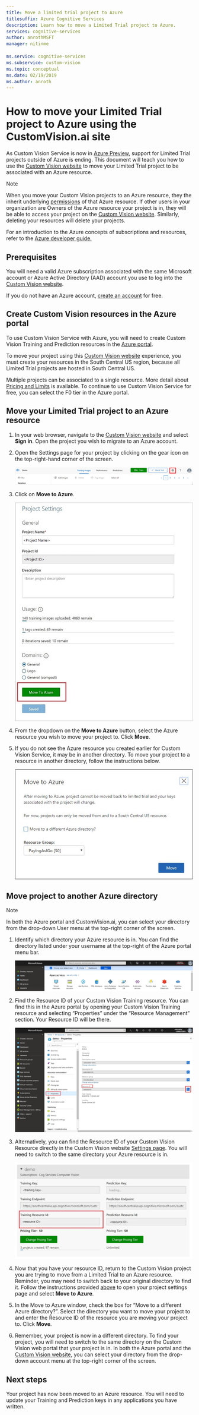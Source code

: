 ```yaml
---
title: Move a limited trial project to Azure
titlesuffix: Azure Cognitive Services
description: Learn how to move a Limited Trial project to Azure. 
services: cognitive-services
author: anrothMSFT
manager: nitinme

ms.service: cognitive-services
ms.subservice: custom-vision
ms.topic: conceptual
ms.date: 02/19/2019
ms.author: anroth
---
```




# How to move your Limited Trial project to Azure using the CustomVision.ai site


As Custom Vision Service is now in [Azure Preview](https://azure.microsoft.com/services/preview/), support for Limited Trial projects outside of Azure is ending. This document will teach you how to use the [Custom Vision website](https://customvision.ai) to move your Limited Trial project to be associated with an Azure resource. 

> [!NOTE]
> When you move your Custom Vision projects to an Azure resource, they the inherit underlying [permissions]( https://docs.microsoft.com/azure/role-based-access-control/role-assignments-portal) of that Azure resource. If other users in your organization are Owners of the Azure resource your project is in, they will be able to access your project on the [Custom Vision website](https://customvision.ai). Similarly, deleting your resources will delete your projects.  


For an introduction to the Azure concepts of subscriptions and resources, refer to the [Azure developer guide.](https://docs.microsoft.com/azure/guides/developer/azure-developer-guide#manage-your-subscriptions)


## Prerequisites

You will need a valid Azure subscription associated with the same Microsoft account or Azure Active Directory (AAD) account you use to log into the [Custom Vision website](https://customvision.ai). 

If you do not have an Azure account, [create an account](https://azure.microsoft.com/free/) for free.


## Create Custom Vision resources in the Azure portal
To use Custom Vision Service with Azure, you will need to create Custom Vision Training and Prediction resources in the [Azure portal](https://portal.azure.com/?microsoft_azure_marketplace_ItemHideKey=microsoft_azure_cognitiveservices_customvision#create/Microsoft.CognitiveServicesCustomVision). 

 To move your project using this [Custom Vision website](https://customvision.ai) experience, you must create your resources in the South Central US region, because all Limited Trial projects are hosted in South Central US. 

Multiple projects can be associated to a single resource. More detail about [Pricing and Limits](https://docs.microsoft.com/azure/cognitive-services/custom-vision-service/limits-and-quotas) is available. To continue to use Custom Vision Service for free, you can select the F0 tier in the Azure portal. 


## Move your Limited Trial project to an Azure resource

1.  In your web browser, navigate to the [Custom Vision website](https://customvision.ai) and select __Sign in__. Open the project you wish to migrate to an Azure account. 
2.  Open the Settings page for your project by clicking on the gear icon on the top-right-hand corner of the screen. 

    ![Project settings is the gear icon at the top-right of the project page.](./media/move-your-project-to-azure/settings-icon.png)


3. Click on __Move to Azure__.

    ![Move to Azure button is on the bottom left of the Project Settings page.](./media/move-your-project-to-azure/move-to-azure.jpg)


4. From the dropdown on the __Move to Azure__ button, select the Azure resource you wish to move your project to. Click __Move__. 

5. If you do not see the Azure resource you created earlier for Custom Vision Service, it may be in another directory. To move your project to a resource in another directory, follow the instructions below. 

    ![Project Migration window.](./media/move-your-project-to-azure/Project_Migration_Window.jpg)


## Move project to another Azure directory 

> [!NOTE]
> In both the Azure portal and CustomVision.ai, you can select your directory from the drop-down User menu at the top-right corner of the screen.   


1. Identify which directory your Azure resource is in. You can find the directory listed under your username at the top-right of the Azure portal menu bar. 

    ![Your directory is listed under your username at the top-right of the Azure portal menu bar. .](./media/move-your-project-to-azure/identify_directory.jpg)

2. Find the Resource ID of your Custom Vision Training resource. You can find this in the Azure portal by opening your Custom Vision Training resource and selecting “Properties” under the “Resource Management” section. Your Resource ID will be there. 

    ![Find your Resource ID in the Azure portal by opening your Custom Vision Training resource and selecting “Properties” under the “Resource Management” section.](./media/move-your-project-to-azure/resource_ID_azure_portal.jpg)


3. Alternatively, you can find the Resource ID of your Custom Vision Resource directly in the Custom Vision website [Settings page]( https://www.customvision.ai/projects#/settings). You will need to switch to the same directory your Azure resource is in.

    ![Your Resource ID is listed for each resource on your settings page on the Custom Vision website.](./media/move-your-project-to-azure/resource_ID_CVS_portal.jpg)

4. Now that you have your resource ID, return to the Custom Vision project you are trying to move from a Limited Trial to an Azure resource. Reminder, you may need to switch back to your original directory to find it. Follow the instructions provided [above](#move-your-limited-trial-project-to-an-azure-resource) to open your project settings page and select __Move to Azure__. 


5. In the Move to Azure window, check the box for “Move to a different Azure directory?”. Select the directory you want to move your project to and enter the Resource ID of the resource you are moving your project to. Click __Move__. 



5. Remember, your project is now in a different directory. To find your project, you will need to switch to the same directory on the Custom Vision web portal that your project is in. In both the Azure portal and the [Custom Vision website](https://customvision.ai), you can select your directory from the drop-down account menu at the top-right corner of the screen. 

## Next steps

Your project has now been moved to an Azure resource. You will need to update your Training and Prediction keys in any applications you have written.
